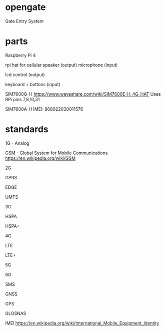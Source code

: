 # opengate
Gate Entry System

# parts

Raspberry Pi 4

rpi hat for cellular
speaker (output)
microphone (input)

lcd control (output)

keyboard + buttons (input)

SIM7600G-H
https://www.waveshare.com/wiki/SIM7600E-H_4G_HAT
Uses RPi pins 7,8,10,31

SIM7600A-H
IMEI: 868022030011576

# standards

1G - Analog

GSM - Global System for Mobile Communications
https://en.wikipedia.org/wiki/GSM

2G

GPRS

EDGE

UMTS

3G

HSPA

HSPA+

4G

LTE

LTE+

5G

6G

SMS

GNSS

GPS

GLOSNAS

IMEI
https://en.wikipedia.org/wiki/International_Mobile_Equipment_Identity

